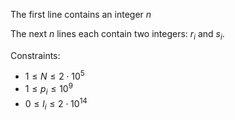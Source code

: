 The first line contains an integer $n$

The next $n$ lines each contain two integers: $r_i$ and $s_i$.

Constraints:
* $1 \leq N \leq 2\cdot 10^5$
* $1 \leq p_i \leq 10^9$
* $0 \leq l_i \leq 2\cdot 10^{14}$
